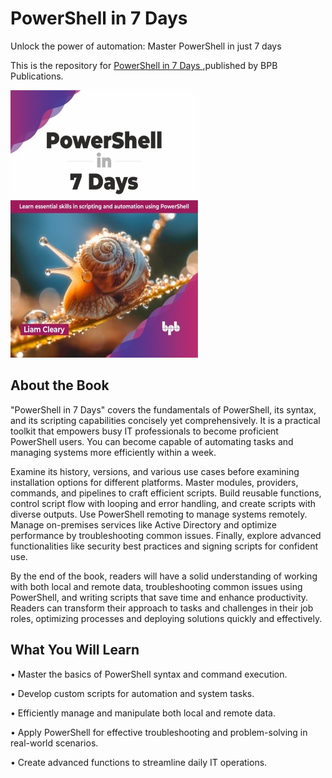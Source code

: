 # PowerShell in 7 Days

Unlock the power of automation: Master PowerShell in just 7 days

This is the repository for [PowerShell in 7 Days
](https://bpbonline.com/products/powershell-in-7-days),published by BPB Publications.

<img src="9789355518910.jpg">

## About the Book
"PowerShell in 7 Days" covers the fundamentals of PowerShell, its syntax, and its scripting capabilities concisely yet comprehensively. It is a practical toolkit that empowers busy IT professionals to become proficient PowerShell users. You can become capable of automating tasks and managing systems more efficiently within a week. 

Examine its history, versions, and various use cases before examining installation options for different platforms. Master modules, providers, commands, and pipelines to craft efficient scripts. Build reusable functions, control script flow with looping and error handling, and create scripts with diverse outputs. Use PowerShell remoting to manage systems remotely. Manage on-premises services like Active Directory and optimize performance by troubleshooting common issues. Finally, explore advanced functionalities like security best practices and signing scripts for confident use. 

By the end of the book, readers will have a solid understanding of working with both local and remote data, troubleshooting common issues using PowerShell, and writing scripts that save time and enhance productivity. Readers can transform their approach to tasks and challenges in their job roles, optimizing processes and deploying solutions quickly and effectively.

## What You Will Learn
• Master the basics of PowerShell syntax and command execution.

• Develop custom scripts for automation and system tasks.

• Efficiently manage and manipulate both local and remote data.

• Apply PowerShell for effective troubleshooting and problem-solving in real-world scenarios.

• Create advanced functions to streamline daily IT operations.
